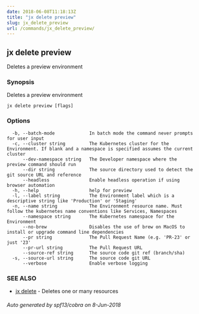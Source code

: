 ```yaml
---
date: 2018-06-08T11:18:13Z
title: "jx delete preview"
slug: jx_delete_preview
url: /commands/jx_delete_preview/
---
```

## jx delete preview

Deletes a preview environment

### Synopsis

Deletes a preview environment

```
jx delete preview [flags]
```

### Options

```
  -b, --batch-mode             In batch mode the command never prompts for user input
  -c, --cluster string         The Kubernetes cluster for the Environment. If blank and a namespace is specified assumes the current cluster
      --dev-namespace string   The Developer namespace where the preview command should run
      --dir string             The source directory used to detect the git source URL and reference
      --headless               Enable headless operation if using browser automation
  -h, --help                   help for preview
  -l, --label string           The Environment label which is a descriptive string like 'Production' or 'Staging'
  -n, --name string            The Environment resource name. Must follow the kubernetes name conventions like Services, Namespaces
      --namespace string       The Kubernetes namespace for the Environment
      --no-brew                Disables the use of brew on MacOS to install or upgrade command line dependencies
      --pr string              The Pull Request Name (e.g. 'PR-23' or just '23'
      --pr-url string          The Pull Request URL
      --source-ref string      The source code git ref (branch/sha)
  -s, --source-url string      The source code git URL
      --verbose                Enable verbose logging
```

### SEE ALSO

* [jx delete](/commands/jx_delete/)	 - Deletes one or many resources

###### Auto generated by spf13/cobra on 8-Jun-2018
